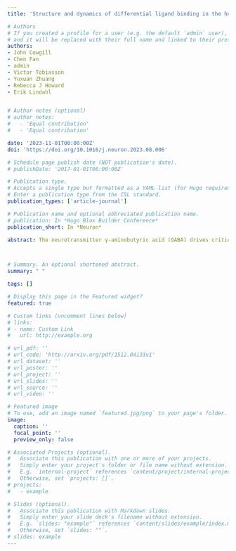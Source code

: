 ```yaml
---
title: 'Structure and dynamics of differential ligand binding in the human ρ-type GABAA receptor'

# Authors
# If you created a profile for a user (e.g. the default `admin` user), write the username (folder name) here
# and it will be replaced with their full name and linked to their profile.
authors:
- John Cowgill
- Chen Fan
- admin
- Victor Tobiasson
- Yuxuan Zhuang
- Rebecca J Howard
- Erik Lindahl


# Author notes (optional)
# author_notes:
#   - 'Equal contribution'
#   - 'Equal contribution'

date: '2023-11-01T00:00:00Z'
doi: 'https://doi.org/10.1016/j.neuron.2023.08.006'

# Schedule page publish date (NOT publication's date).
# publishDate: '2017-01-01T00:00:00Z'

# Publication type.
# Accepts a single type but formatted as a YAML list (for Hugo requirements).
# Enter a publication type from the CSL standard.
publication_types: ['article-journal']

# Publication name and optional abbreviated publication name.
# publication: In *Hugo Blox Builder Conference*
publication_short: In *Neuron*

abstract: The neurotransmitter γ-aminobutyric acid (GABA) drives critical inhibitory processes in and beyond the nervous system, partly via ionotropic type-A receptors (GABAARs). Pharmacological properties of ρ-type GABAARs are particularly distinctive, yet the structural basis for their specialization remains unclear. Here, we present cryo-EM structures of a lipid-embedded human ρ1 GABAAR, including a partial intracellular domain, under apo, inhibited, and desensitized conditions. An apparent resting state, determined first in the absence of modulators, was recapitulated with the specific inhibitor (1,2,5,6-tetrahydropyridin-4-yl)methylphosphinic acid and blocker picrotoxin and provided a rationale for bicuculline insensitivity. Comparative structures, mutant recordings, and molecular simulations with and without GABA further explained the sensitized but slower activation of ρ1 relative to canonical subtypes. Combining GABA with picrotoxin also captured an apparent uncoupled intermediate state. This work reveals structural mechanisms of gating and modulation with applications to ρ-specific pharmaceutical design and to our biophysical understanding of ligand-gated ion channels.



# Summary. An optional shortened abstract.
summary: " "

tags: []

# Display this page in the Featured widget?
featured: true

# Custom links (uncomment lines below)
# links:
# - name: Custom Link
#   url: http://example.org

# url_pdf: ''
# url_code: 'http://arxiv.org/pdf/1512.04133v1'
# url_dataset: ''
# url_poster: ''
# url_project: ''
# url_slides: ''
# url_source: ''
# url_video: ''

# Featured image
# To use, add an image named `featured.jpg/png` to your page's folder.
image:
  caption: ''
  focal_point: ''
  preview_only: false

# Associated Projects (optional).
#   Associate this publication with one or more of your projects.
#   Simply enter your project's folder or file name without extension.
#   E.g. `internal-project` references `content/project/internal-project/index.md`.
#   Otherwise, set `projects: []`.
# projects:
#   - example

# Slides (optional).
#   Associate this publication with Markdown slides.
#   Simply enter your slide deck's filename without extension.
#   E.g. `slides: "example"` references `content/slides/example/index.md`.
#   Otherwise, set `slides: ""`.
# slides: example
---
```


<!-- {{% callout note %}}
Click the _Cite_ button above to demo the feature to enable visitors to import publication metadata into their reference management software.
{{% /callout %}}

{{% callout note %}}
Create your slides in Markdown - click the _Slides_ button to check out the example.
{{% /callout %}}

Add the publication's **full text** or **supplementary notes** here. You can use rich formatting such as including [code, math, and images](https://docs.hugoblox.com/content/writing-markdown-latex/). -->
